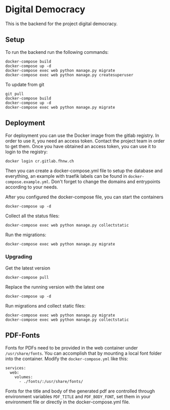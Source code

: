 # Digital Democracy

This is the backend for the project digital democracy.


## Setup
To run the backend run the following commands:

```
docker-compose build
docker-compose up -d
docker-compose exec web python manage.py migrate
docker-compose exec web python manage.py createsuperuser
```

To update from git
```
git pull
docker-compose build
docker-compose up -d
docker-compose exec web python manage.py migrate
```


## Deployment

For deployment you can use the Docker image from the gitlab registry. In order to use it, you need an access token. Contact the project team in order to get them. Once you have obtained an access token, you can use it to login to the registry:

```
docker login cr.gitlab.fhnw.ch
```

Then you can create a docker-compose.yml file to setup the database and everything, an example with traefik labels can be found in `docker-compose.example.yml`.  Don't forget to change the domains and entrypoints according to your needs.

After you configured the docker-compose file, you can start the containers
```
docker-compose up -d
```

Collect all the status files:

```
docker-compose exec web python manage.py collectstatic
```

Run the migrations:
```
docker-compose exec web python manage.py migrate
```

### Upgrading

Get the latest version

```
docker-compose pull
```

Replace the running version with the latest one

```
docker-compose up -d
```

Run migrations and collect static files:

```
docker-compose exec web python manage.py migrate
docker-compose exec web python manage.py collectstatic
```

## PDF-Fonts

Fonts for PDFs need to be provided in the web container under `/usr/share/fonts`. You can accomplish that by mounting a local font folder into the container. Modify the `docker-compose.yml` like this:

```
services:
  web:
    volumes:
      - ./fonts/:/usr/share/fonts/
```

Fonts for the title and body of the generated pdf are controlled through environment variables `PDF_TITLE` and `PDF_BODY_FONT`, set them in your environment file or directly in the docker-compose.yml file.
